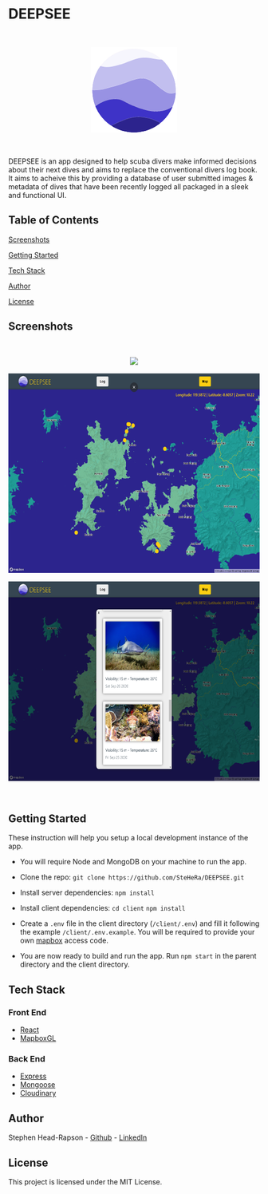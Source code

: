 # DEEPSEE

<br>
<p align="center">
  <img src="./images/DEEPSEE_logo.png">
</p>
<br>

DEEPSEE is an app designed to help scuba divers make informed decisions about their next dives and aims to replace the conventional divers log book. It aims to acheive this by providing a database of user submitted images & metadata of dives that have been recently logged all packaged in a sleek and functional UI.

## Table of Contents

[Screenshots](#Screenshots)

[Getting Started](#Getting-Started)

[Tech Stack](#Tech-Stack)

[Author](#Author)

[License](#License)

## Screenshots

<br>
<p align="center">
  <img style="height: 400px;" src="./images/DEEPSEE-screenshot-1.png">
</p>
<p align="center">
  <img style="height: 400px;" src="./images/DEEPSEE-screenshot-2.png">
</p>
<p align="center">
  <img style="height: 400px;" src="./images/DEEPSEE-screenshot-3.png">
</p>
<br>

## Getting Started

These instruction will help you setup a local development instance of the app.

- You will require Node and MongoDB on your machine to run the app.

- Clone the repo: `git clone https://github.com/SteHeRa/DEEPSEE.git`

- Install server dependencies: `npm install`

- Install client dependencies:
  `cd client`
  `npm install`

- Create a `.env` file in the client directory (`/client/.env`) and fill it following the example `/client/.env.example`. You will be required to provide your own [mapbox](https://www.mapbox.com/) access code.

- You are now ready to build and run the app. Run `npm start` in the parent directory and the client directory.

## Tech Stack

### Front End

- [React](https://reactjs.org/)
- [MapboxGL](https://docs.mapbox.com/mapbox-gl-js/api/)

### Back End

- [Express](https://expressjs.com/)
- [Mongoose](https://mongoosejs.com/)
- [Cloudinary](https://www.npmjs.com/package/cloudinary)

## Author

Stephen Head-Rapson - [Github](https://github.com/SteHeRa) - [LinkedIn](https://www.linkedin.com/in/stephen-head-rapson/)

## License

This project is licensed under the MIT License.
